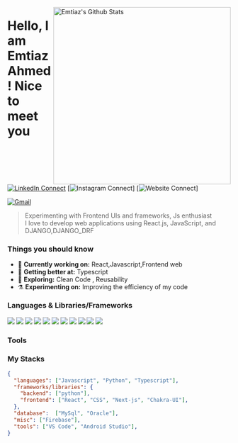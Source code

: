 [<img align="right" width="400" src="https://github-readme-stats.vercel.app/api?username=emtiazahmed23&&show_icons=true&theme=algolia&count_private=true" alt="Emtiaz's Github Stats"/>](https://github.com/emtiazahmed23)

# Hello, I am Emtiaz Ahmed! Nice to meet you
[![LinkedIn Connect](https://img.shields.io/badge/%20-Connect-black?color=222244&labelColor=000000&logo=linkedin&logoColor=f5f7fe)](https://www.linkedin.com/in/emtiaz-ahmed-2892871a2/)
[![Instagram Connect](https://img.shields.io/badge/%20-Connect-black?color=222244&labelColor=000000&logo=instagram&logoColor=f5f7fe)]
[![Website Connect](https://img.shields.io/badge/%20-Website-black?color=222244&labelColor=000000&logo=hyperlink&logoColor=f5f7fe)]

[![Gmail](https://img.shields.io/badge/%20-Send%20Mail-black?color=222244&labelColor=000000&logo=gmail&logoColor=f5f7fe)](mailto:youremail@example.com?subject=From%20GitHub&body=Hi,%20there.%20Found%20you%20on%20GitHub!%20Let's%20talk%20about...)

> Experimenting with Frontend UIs and frameworks, Js enthusiast <br/>
I love to develop web applications using React.js, JavaScript, and DJANGO,DJANGO_DRF

### Things you should know

- 🔭 <b>Currently working on:</b> React,Javascript,Frontend web 
- 🌱 <b>Getting better at:</b> Typescript
- 🤔 <b>Exploring:</b>  Clean Code , Reusability
- ⚗️ <b>Experimenting on:</b> Improving the efficiency of my code


### Languages & Libraries/Frameworks
<p>
  <img src="https://img.shields.io/badge/-Next.JS-0A1A2F?style=flat&logo=next.js"/>
  <img src="https://img.shields.io/badge/TypeScript-3178C6?style=flat-square&logo=TypeScript&logoColor=white"/>
  <img src="https://img.shields.io/badge/-Astro-17191e?style=flat&logo=astro"/>
  <img src="https://img.shields.io/badge/JavaScript-e6e600?style=flat-square&logo=JavaScript&logoColor=black"/>
  <img src="https://img.shields.io/badge/Chakra UI-%234ED1C5.svg?style=flat-square&logo=chakraui&logoColor=white"/>
  <img src="https://img.shields.io/badge/Tailwindcss-%2338B2AC.svg?style=flat-square&logo=tailwind-css&logoColor=white"/>
  <img src="https://img.shields.io/badge/React-61DAFB?style=flat-square&logo=React&logoColor=black"/>
  <img src="https://img.shields.io/badge/-React%20Query-FF4154?style=flat-square&logo=react%20query&logoColor=white"/>
  <img src="https://img.shields.io/badge/React_Router-CA4245?style=flat-square&logo=react-router&logoColor=white"/>
  <img src="https://img.shields.io/badge/React%20Hook%20Form-%23EC5990.svg?style=flat-square&logo=reacthookform&logoColor=white"/>
  <img src="https://img.shields.io/badge/Python-005580?style=flat-square&logo=Python&logoColor=white"/>
</p>

### Tools

### My Stacks

```json
{
  "languages": ["Javascript", "Python", "Typescript"],
  "frameworks/libraries": {
    "backend": ["python"],
    "frontend": ["React", "CSS", "Next-js", "Chakra-UI"],
  },
  "database":  ["MySql", "Oracle"],
  "misc": ["Firebase"],
  "tools": ["VS Code", "Android Studio"],
}
